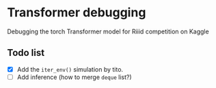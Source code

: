 # Transformer debugging
Debugging the torch Transformer model for Riiid competition on Kaggle


## Todo list
- [x] Add the `iter_env()` simulation by tito.
- [ ] Add inference (how to merge `deque` list?)
